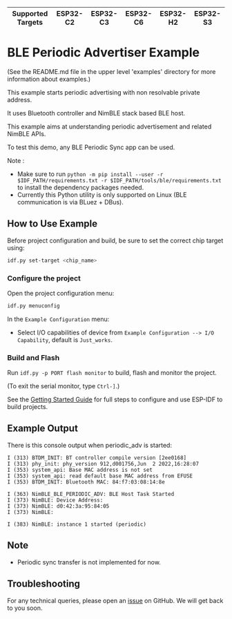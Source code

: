 | Supported Targets | ESP32-C2 | ESP32-C3 | ESP32-C6 | ESP32-H2 | ESP32-S3 |
| ----------------- | -------- | -------- | -------- | -------- | -------- |

# BLE Periodic Advertiser Example

(See the README.md file in the upper level 'examples' directory for more information about examples.)

This example starts periodic advertising with non resolvable private address.

It uses Bluetooth controller and NimBLE stack based BLE host.

This example aims at understanding periodic advertisement and  related NimBLE APIs.


To test this demo, any BLE Periodic Sync app can be used.


Note :

* Make sure to run `python -m pip install --user -r $IDF_PATH/requirements.txt -r $IDF_PATH/tools/ble/requirements.txt` to install the dependency packages needed.
* Currently this Python utility is only supported on Linux (BLE communication is via BLuez + DBus).

## How to Use Example

Before project configuration and build, be sure to set the correct chip target using:

```bash
idf.py set-target <chip_name>
```

### Configure the project

Open the project configuration menu:

```bash
idf.py menuconfig
```

In the `Example Configuration` menu:

* Select I/O capabilities of device from `Example Configuration --> I/O Capability`, default is `Just_works`.

### Build and Flash

Run `idf.py -p PORT flash monitor` to build, flash and monitor the project.

(To exit the serial monitor, type ``Ctrl-]``.)

See the [Getting Started Guide](https://idf.espressif.com/) for full steps to configure and use ESP-IDF to build projects.

## Example Output

There is this console output when periodic_adv is started:

```
I (313) BTDM_INIT: BT controller compile version [2ee0168]
I (313) phy_init: phy_version 912,d001756,Jun  2 2022,16:28:07
I (353) system_api: Base MAC address is not set
I (353) system_api: read default base MAC address from EFUSE
I (353) BTDM_INIT: Bluetooth MAC: 84:f7:03:08:14:8e

I (363) NimBLE_BLE_PERIODIC_ADV: BLE Host Task Started
I (373) NimBLE: Device Address:
I (373) NimBLE: d0:42:3a:95:84:05
I (373) NimBLE:

I (383) NimBLE: instance 1 started (periodic)
```

## Note
* Periodic sync transfer is not implemented for now.

## Troubleshooting

For any technical queries, please open an [issue](https://github.com/espressif/esp-idf/issues) on GitHub. We will get back to you soon.
